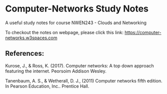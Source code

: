 # Computer-Networks Study Notes
A useful study notes for course NWEN243 - Clouds and Networking

To checkout the notes on webpage, please click this link:
https://computer-networks.w3spaces.com


## References:

Kurose, J., & Ross, K. (2017). Computer networks: A top down approach featuring
the internet. Peorsoim Addison Wesley.

Tanenbaum, A. S., & Wetherall, D. J., (2011) Computer networks fifth edition. In
Pearson Education, Inc.. Prentice Hall.
